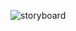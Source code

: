 ![storyboard](https://github.com/Kevin-Galarza/CalmPuzzle/assets/61388701/da9a1c78-eb2a-4899-9c9d-df1a5834bc73)
